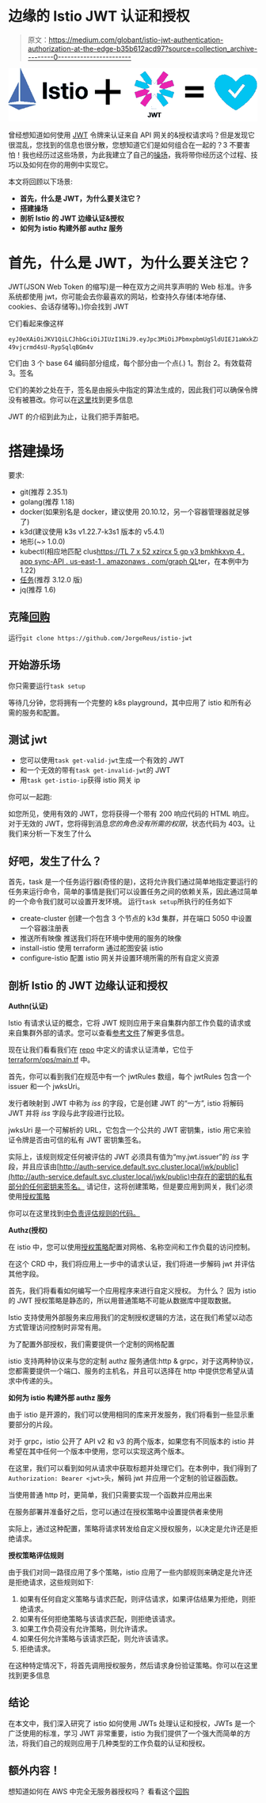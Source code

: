 # 边缘的 Istio JWT 认证和授权

> 原文：<https://medium.com/globant/istio-jwt-authentication-authorization-at-the-edge-b35b612acd97?source=collection_archive---------0----------------------->

![](img/aca1d7458e8e35e4c3e98b358338f497.png)

曾经想知道如何使用 [JWT](https://jwt.io) 令牌来认证来自 API 网关的&授权请求吗？但是发现它很混乱，您找到的信息也很分散，您想知道它们是如何组合在一起的？3
不要害怕！我也经历过这些场景，为此我建立了自己的[操场](https://github.com/JorgeReus/istio-jwt)，我将带你经历这个过程、技巧以及如何在你的用例中实现它。

本文将回顾以下场景:

*   **首先，什么是 JWT，为什么要关注它？**
*   **搭建操场**
*   **剖析 Istio 的 JWT 边缘认证&授权**
*   **如何为 istio 构建外部 authz 服务**

# 首先，什么是 JWT，为什么要关注它？

JWT(JSON Web Token 的缩写)是一种在双方之间共享声明的 Web 标准。许多系统都使用 jwt，你可能会去你最喜欢的网站，检查持久存储(本地存储、cookies、会话存储等)。)你会找到 JWT

它们看起来像这样

```
eyJ0eXAiOiJKV1QiLCJhbGciOiJIUzI1NiJ9.eyJpc3MiOiJPbmxpbmUgSldUIEJ1aWxkZXIiLCJpYXQiOjE2NTM4NzU4MDUsImV4cCI6MTY4NTQxMTgwNSwiYXVkIjoid3d3LmV4YW1wbGUuY29tIiwic3ViIjoianJvY2tldEBleGFtcGxlLmNvbSIsIkdpdmVuTmFtZSI6IkpvaG5ueSIsIlN1cm5hbWUiOiJSb2NrZXQiLCJFbWFpbCI6Impyb2NrZXRAZXhhbXBsZS5jb20iLCJSb2xlIjpbIk1hbmFnZXIiLCJQcm9qZWN0IEFkbWluaXN0cmF0b3IiXX0.3KtBCvZAieEJvZou7-49vjcrmd4sU-RypSqlqBGm4v
```

它们由 3 个 base 64 编码部分组成，每个部分由一个点(.)
1。割台
2。有效载荷
3。签名

它们的美妙之处在于，签名是由报头中指定的算法生成的，因此我们可以确保令牌没有被篡改。你可以在[这里](https://jwt.io/introduction)找到更多信息

JWT 的介绍到此为止，让我们把手弄脏吧。

# 搭建操场

要求:

*   git(推荐 2.35.1)
*   golang(推荐 1.18)
*   docker(如果别名是 docker，建议使用 20.10.12，另一个容器管理器就足够了)
*   k3d(建议使用 k3s v1.22.7-k3s1 版本的 v5.4.1)
*   地形(~> 1.0.0)
*   kubectl(相应地匹配 clus[https://TL 7 x 52 xzircx 5 gp v3 bmkhkxvp 4 . app sync-API . us-east-1 . amazonaws . com/graph QL](https://tl7x52xzircx5gpv3bmkhkxvp4.appsync-api.us-east-1.amazonaws.com/graphql)ter，在本例中为 1.22)
*   [任务](https://taskfile.dev/installation/)(推荐 3.12.0 版)
*   jq(推荐 1.6)

## 克隆[回购](https://github.com/JorgeReus/istio-jwt)

运行`git clone https://github.com/JorgeReus/istio-jwt`

## 开始游乐场

你只需要运行`task setup`

等待几分钟，您将拥有一个完整的 k8s playground，其中应用了 istio 和所有必需的服务和配置。

## 测试 jwt

*   您可以使用`task get-valid-jwt`生成一个有效的 JWT
*   和一个无效的带有`task get-invalid-jwt`的 JWT
*   用`task get-istio-ip`获得 istio 网关 ip

你可以一起跑:

如您所见，使用有效的 JWT，您将获得一个带有 200 响应代码的 HTML 响应。
对于无效的 JWT，您将得到消息*您的角色没有所需的权限*，状态代码为 403。让我们来分析一下发生了什么

## 好吧，发生了什么？

首先，task 是一个任务运行器(奇怪的是)，这将允许我们通过简单地指定要运行的任务来运行命令，简单的事情是我们可以设置任务之间的依赖关系，因此通过简单的一个命令我们就可以设置开发环境。
运行`task setup`所执行的任务如下

*   create-cluster
    创建一个包含 3 个节点的 k3d 集群，并在端口 5050 中设置一个容器注册表
*   推送所有映像
    推送我们将在环境中使用的服务的映像
*   install-istio
    使用 terraform 通过舵图安装 istio
*   configure-istio
    配置 istio 网关并设置环境所需的所有自定义资源

## 剖析 Istio 的 JWT 边缘认证和授权

**Authn(认证)**

Istio 有请求认证的概念，它将 JWT 规则应用于来自集群内部工作负载的请求或来自集群外部的请求。您可以查看[参考文件](https://istio.io/latest/docs/reference/config/security/request_authentication/)了解更多信息。

现在让我们看看我们在 [repo](https://github.com/JorgeReus/istio-jwt) 中定义的请求认证清单，它位于 [terraform/ops/main.tf](https://github.com/JorgeReus/istio-jwt/blob/main/terraform/ops/main.tf#L93) 中。

首先，你可以看到我们在规范中有一个 jwtRules 数组，每个 jwtRules 包含一个 issuer 和一个 jwksUri。

发行者映射到 JWT 中称为 *iss* 的字段，它是创建 JWT 的“一方”, istio 将解码 JWT 并将 *iss* 字段与此字段进行比较。

jwksUri 是一个可解析的 URL，它包含一个公共的 JWT 密钥集，istio 用它来验证令牌是否由可信的私有 JWT 密钥集签名。

实际上，该规则规定任何被评估的 JWT 必须具有值为“my.jwt.issuer”的 *iss* 字段，并且应该由[http://auth-service.default.svc.cluster.local/jwk/public](http://auth-service.default.svc.cluster.local/jwk/public)中存在的密钥的私有部分的任何密钥来签名。
请记住，这将创建策略，但是要应用到网关，我们必须使用[授权策略](https://istio.io/latest/docs/reference/config/security/authorization-policy/)

你可以在这里找到[中负责评估规则的代码。](https://github.com/istio/istio/blob/master/pilot/pkg/security/authn/v1beta1/policy_applier.go)

**Authz(授权)**

在 istio 中，您可以使用[授权策略](https://istio.io/latest/docs/reference/config/security/authorization-policy/)配置对网格、名称空间和工作负载的访问控制。

在这个 CRD 中，我们将应用上一步中的请求认证，我们将进一步解码 jwt 并评估其他字段。

首先，我们将看看如何编写一个应用程序来进行自定义授权。
为什么？
因为 istio 的 JWT 授权策略是静态的，所以用普通策略不可能从数据库中提取数据。

Istio 支持使用外部服务来应用我们的定制授权逻辑的方法，这在我们希望以动态方式管理访问控制时非常有用。

为了配置外部授权，我们需要提供一个定制的网格配置

istio 支持两种协议来与您的定制 authz 服务通信:http & grpc，对于这两种协议，您都需要提供一个端口、服务的主机名，并且可以选择在 http 中提供您希望从请求中传递的头。

**如何为 istio 构建外部 authz 服务**

由于 istio 是开源的，我们可以使用相同的库来开发服务，我们将看到一些显示重要部分的片段。

对于 grpc，istio 公开了 API v2 和 v3 的两个版本，如果您有不同版本的 istio 并希望在其中任何一个版本中使用，您可以实现这两个版本。

在这里，我们可以看到如何从请求中获取标题并处理它们。在本例中，我们得到了`Authorization: Bearer <jwt>`头，解码 jwt 并应用一个定制的验证器函数。

当使用普通 http 时，更简单，我们只需要实现一个函数并应用出来

在服务部署并准备好之后，您可以通过在授权策略中设置提供者来使用

实际上，通过这种配置，策略将请求转发给自定义授权服务，以决定是允许还是拒绝请求。

**授权策略评估规则**

由于我们对同一路径应用了多个策略，istio 应用了一些内部规则来确定是允许还是拒绝请求，这些规则如下:

1.  如果有任何自定义策略与请求匹配，则评估请求，如果评估结果为拒绝，则拒绝请求。
2.  如果有任何拒绝策略与该请求匹配，则拒绝该请求。
3.  如果工作负荷没有允许策略，则允许请求。
4.  如果任何允许策略与该请求匹配，则允许该请求。
5.  拒绝请求。

在这种特定情况下，将首先调用授权服务，然后请求身份验证策略。你可以在这里找到更多信息

## 结论

在本文中，我们深入研究了 istio 如何使用 JWTs 处理认证和授权，JWTs 是一个广泛使用的标准，学习 JWT 非常重要，istio 为我们提供了一个强大而简单的方法，将我们自己的规则应用于几种类型的工作负载的认证和授权。

## 额外内容！

想知道如何在 AWS 中完全无服务器授权吗？
看看这个[回购](https://github.com/JorgeReus/aws-api-gateway-jwt-lab)